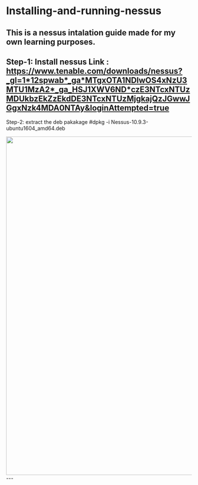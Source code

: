 # Installing-and-running-nessus
This is a nessus intalation guide made for my own learning purposes.
----
Step-1: Install nessus
Link : https://www.tenable.com/downloads/nessus?_gl=1*12spwab*_ga*MTgxOTA1NDIwOS4xNzU3MTU1MzA2*_ga_HSJ1XWV6ND*czE3NTcxNTUzMDUkbzEkZzEkdDE3NTcxNTUzMjgkajQzJGwwJGgxNzk4MDA0NTAy&loginAttempted=true
---
Step-2: extract the deb pakakage
#dpkg -i Nessus-10.9.3-ubuntu1604_amd64.deb

<img width="1022" height="918" alt="" src="https://github.com/user-attachments/assets/7bf79235-1581-4ada-8811-4949dc619e78" />
---
